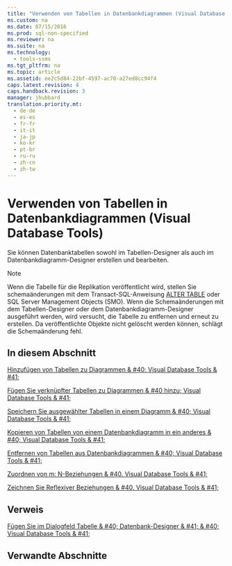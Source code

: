 ```yaml
---
title: "Verwenden von Tabellen in Datenbankdiagrammen (Visual Database Tools)"
ms.custom: na
ms.date: 07/15/2016
ms.prod: sql-non-specified
ms.reviewer: na
ms.suite: na
ms.technology: 
  - tools-ssms
ms.tgt_pltfrm: na
ms.topic: article
ms.assetid: ee2c5d84-22bf-4597-ac70-a27ed8cc94f4
caps.latest.revision: 4
caps.handback.revision: 3
manager: jhubbard
translation.priority.mt: 
  - de-de
  - es-es
  - fr-fr
  - it-it
  - ja-jp
  - ko-kr
  - pt-br
  - ru-ru
  - zh-cn
  - zh-tw
---
```

# Verwenden von Tabellen in Datenbankdiagrammen (Visual Database Tools)
Sie können Datenbanktabellen sowohl im Tabellen-Designer als auch im Datenbankdiagramm-Designer erstellen und bearbeiten.  
  
> [!NOTE]  
> Wenn die Tabelle für die Replikation veröffentlicht wird, stellen Sie schemaänderungen mit dem Transact\-SQL-Anweisung [ALTER TABLE](assetId:///f1745145-182d-4301-a334-18f799d361d1) oder SQL Server Management Objects (SMO). Wenn die Schemaänderungen mit dem Tabellen-Designer oder dem Datenbankdiagramm-Designer ausgeführt werden, wird versucht, die Tabelle zu entfernen und erneut zu erstellen. Da veröffentlichte Objekte nicht gelöscht werden können, schlägt die Schemaänderung fehl.  
  
## In diesem Abschnitt  
[Hinzufügen von Tabellen zu Diagrammen & #40; Visual Database Tools & #41;](../content/Add-Tables-to-Diagrams--Visual-Database-Tools-.md)  
  
[Fügen Sie verknüpfter Tabellen zu Diagrammen & #40 hinzu; Visual Database Tools & #41;](../content/Add-Related-Tables-to-Diagrams--Visual-Database-Tools-.md)  
  
[Speichern Sie ausgewählter Tabellen in einem Diagramm & #40; Visual Database Tools & #41;](../content/Save-Selected-Tables-on-a-Diagram--Visual-Database-Tools-.md)  
  
[Kopieren von Tabellen von einem Datenbankdiagramm in ein anderes & #40; Visual Database Tools & #41;](../content/Copy-Tables-from-One-Database-Diagrams-to-Another--Visual-Database-Tools-.md)  
  
[Entfernen von Tabellen aus Datenbankdiagrammen & #40; Visual Database Tools & #41;](../content/Remove-Tables-from-Database-Diagrams--Visual-Database-Tools-.md)  
  
[Zuordnen von m: N-Beziehungen & #40. Visual Database Tools & #41;](../content/Map-Many-to-Many-Relationships--Visual-Database-Tools-.md)  
  
[Zeichnen Sie Reflexiver Beziehungen & #40. Visual Database Tools & #41;](../content/Draw-Reflexive-Relationships--Visual-Database-Tools-.md)  
  
## Verweis  
[Fügen Sie im Dialogfeld Tabelle & #40; Datenbank-Designer & #41; & #40; Visual Database Tools & #41;](../content/Add-Table-Dialog-Box--Database-Designer---Visual-Database-Tools-.md)  
  
## Verwandte Abschnitte  
